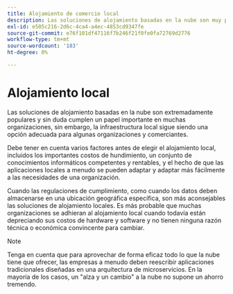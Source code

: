 ```yaml
---
title: Alojamiento de comercio local
description: Las soluciones de alojamiento basadas en la nube son muy populares, pero el alojamiento local puede tener sentido para su proyecto de comercio electrónico.
exl-id: e505c216-2d6c-4ca4-a4ec-4853cd9347fe
source-git-commit: e76f101df47116f7b246f21f0fe0fa72769d2776
workflow-type: tm+mt
source-wordcount: '183'
ht-degree: 0%

---
```


# Alojamiento local

Las soluciones de alojamiento basadas en la nube son extremadamente populares y sin duda cumplen un papel importante en muchas organizaciones, sin embargo, la infraestructura local sigue siendo una opción adecuada para algunas organizaciones y comerciantes.

Debe tener en cuenta varios factores antes de elegir el alojamiento local, incluidos los importantes costos de hundimiento, un conjunto de conocimientos informáticos competentes y rentables, y el hecho de que las aplicaciones locales a menudo se pueden adaptar y adaptar más fácilmente a las necesidades de una organización.

Cuando las regulaciones de cumplimiento, como cuando los datos deben almacenarse en una ubicación geográfica específica, son más aconsejables las soluciones de alojamiento locales. Es más probable que muchas organizaciones se adhieran al alojamiento local cuando todavía están depreciando sus costos de hardware y software y no tienen ninguna razón técnica o económica convincente para cambiar.

>[!NOTE]
>
>Tenga en cuenta que para aprovechar de forma eficaz todo lo que la nube tiene que ofrecer, las empresas a menudo deben reescribir aplicaciones tradicionales diseñadas en una arquitectura de microservicios. En la mayoría de los casos, un &quot;alza y un cambio&quot; a la nube no supone un ahorro tremendo.

